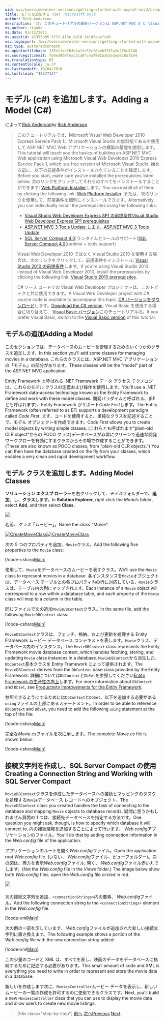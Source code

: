 ```yaml
---
uid: mvc/overview/older-versions/getting-started-with-aspnet-mvc3/cs/adding-a-model
title: モデルを追加する (c#) |Microsoft Docs
author: Rick-Anderson
description: '注: このチュートリアルの最新バージョンは ASP.NET MVC 5 と Visual Studio 2013 を使用します。 安全なはるかに簡単に従い、デモをお勧めしています.'
ms.author: riande
ms.date: 01/12/2011
ms.assetid: 42355b95-5f1f-413e-8d16-14cdfaaefcd8
msc.legacyurl: /mvc/overview/older-versions/getting-started-with-aspnet-mvc3/cs/adding-a-model
msc.type: authoredcontent
ms.openlocfilehash: f35e1fec7b3b2a1fc53cf8beb3781a2e2f6c8740
ms.sourcegitcommit: 7b4e3936feacb1a8fcea7802aab3e2ea9c8af5b4
ms.translationtype: MT
ms.contentlocale: ja-JP
ms.lasthandoff: 10/04/2018
ms.locfileid: "48577127"
---
```

<a name="adding-a-model-c"></a><span data-ttu-id="4a4c2-104">モデル (c#) を追加します。</span><span class="sxs-lookup"><span data-stu-id="4a4c2-104">Adding a Model (C#)</span></span>
====================
<span data-ttu-id="4a4c2-105">によって[Rick Anderson]((https://twitter.com/RickAndMSFT))</span><span class="sxs-lookup"><span data-stu-id="4a4c2-105">by [Rick Anderson]((https://twitter.com/RickAndMSFT))</span></span>

> <span data-ttu-id="4a4c2-106">このチュートリアルでは、Microsoft Visual Web Developer 2010 Express Service Pack 1、Microsoft Visual Studio の無料版であるを使用して ASP.NET MVC Web アプリケーションの構築の基礎を説明します。</span><span class="sxs-lookup"><span data-stu-id="4a4c2-106">This tutorial will teach you the basics of building an ASP.NET MVC Web application using Microsoft Visual Web Developer 2010 Express Service Pack 1, which is a free version of Microsoft Visual Studio.</span></span> <span data-ttu-id="4a4c2-107">始める前に、以下の前提条件がインストールされていることを確認します。</span><span class="sxs-lookup"><span data-stu-id="4a4c2-107">Before you start, make sure you've installed the prerequisites listed below.</span></span> <span data-ttu-id="4a4c2-108">次のリンクをクリックしてそれらのすべてをインストールすることができます: [Web Platform Installer](https://www.microsoft.com/web/gallery/install.aspx?appid=VWD2010SP1Pack)します。</span><span class="sxs-lookup"><span data-stu-id="4a4c2-108">You can install all of them by clicking the following link: [Web Platform Installer](https://www.microsoft.com/web/gallery/install.aspx?appid=VWD2010SP1Pack).</span></span> <span data-ttu-id="4a4c2-109">または、次のリンクを使用して、前提条件を個別にインストールできます。</span><span class="sxs-lookup"><span data-stu-id="4a4c2-109">Alternatively, you can individually install the prerequisites using the following links:</span></span>
> 
> - [<span data-ttu-id="4a4c2-110">Visual Studio Web Developer Express SP1 の前提条件</span><span class="sxs-lookup"><span data-stu-id="4a4c2-110">Visual Studio Web Developer Express SP1 prerequisites</span></span>](https://www.microsoft.com/web/gallery/install.aspx?appid=VWD2010SP1Pack)
> - [<span data-ttu-id="4a4c2-111">ASP.NET MVC 3 Tools Update します。</span><span class="sxs-lookup"><span data-stu-id="4a4c2-111">ASP.NET MVC 3 Tools Update</span></span>](https://www.microsoft.com/web/gallery/install.aspx?appsxml=&amp;appid=MVC3)
> - <span data-ttu-id="4a4c2-112">[SQL Server Compact 4.0](https://www.microsoft.com/web/gallery/install.aspx?appid=SQLCE;SQLCEVSTools_4_0)(ランタイムとツールのサポート)</span><span class="sxs-lookup"><span data-stu-id="4a4c2-112">[SQL Server Compact 4.0](https://www.microsoft.com/web/gallery/install.aspx?appid=SQLCE;SQLCEVSTools_4_0)(runtime + tools support)</span></span>
> 
> <span data-ttu-id="4a4c2-113">Visual Web Developer 2010 ではなく Visual Studio 2010 を使用する場合は、次のリンクをクリックして、前提条件をインストール: [Visual Studio 2010 の前提条件](https://www.microsoft.com/web/gallery/install.aspx?appsxml=&amp;appid=VS2010SP1Pack)します。</span><span class="sxs-lookup"><span data-stu-id="4a4c2-113">If you're using Visual Studio 2010 instead of Visual Web Developer 2010, install the prerequisites by clicking the following link: [Visual Studio 2010 prerequisites](https://www.microsoft.com/web/gallery/install.aspx?appsxml=&amp;appid=VS2010SP1Pack).</span></span>
> 
> <span data-ttu-id="4a4c2-114">C# ソース コードでの Visual Web Developer プロジェクトは、このトピックと共に使用できます。</span><span class="sxs-lookup"><span data-stu-id="4a4c2-114">A Visual Web Developer project with C# source code is available to accompany this topic.</span></span> <span data-ttu-id="4a4c2-115">[C# バージョンをダウンロード](https://code.msdn.microsoft.com/Introduction-to-MVC-3-10d1b098)します。</span><span class="sxs-lookup"><span data-stu-id="4a4c2-115">[Download the C# version](https://code.msdn.microsoft.com/Introduction-to-MVC-3-10d1b098).</span></span> <span data-ttu-id="4a4c2-116">Visual Basic を使用する場合に切り替えて、 [Visual Basic バージョン](../vb/adding-a-model.md)このチュートリアルの。</span><span class="sxs-lookup"><span data-stu-id="4a4c2-116">If you prefer Visual Basic, switch to the [Visual Basic version](../vb/adding-a-model.md) of this tutorial.</span></span>


## <a name="adding-a-model"></a><span data-ttu-id="4a4c2-117">モデルの追加</span><span class="sxs-lookup"><span data-stu-id="4a4c2-117">Adding a Model</span></span>

<span data-ttu-id="4a4c2-118">このセクションでは、データベースのムービーを管理するためのいくつかのクラスを追加します。</span><span class="sxs-lookup"><span data-stu-id="4a4c2-118">In this section you'll add some classes for managing movies in a database.</span></span> <span data-ttu-id="4a4c2-119">これらのクラスには、ASP.NET MVC アプリケーションの「モデル」の部分があります。</span><span class="sxs-lookup"><span data-stu-id="4a4c2-119">These classes will be the "model" part of the ASP.NET MVC application.</span></span>

<span data-ttu-id="4a4c2-120">Entity Framework と呼ばれる .NET Framework データ アクセス テクノロジは、これらのモデル クラスの定義および操作を使用します。</span><span class="sxs-lookup"><span data-stu-id="4a4c2-120">You'll use a .NET Framework data-access technology known as the Entity Framework to define and work with these model classes.</span></span> <span data-ttu-id="4a4c2-121">開発パラダイムと呼ばれる、(EF とも呼ばれます)、Entity Framework がサポート*Code First*します。</span><span class="sxs-lookup"><span data-stu-id="4a4c2-121">The Entity Framework (often referred to as EF) supports a development paradigm called *Code First*.</span></span> <span data-ttu-id="4a4c2-122">まず、コードを使用すると、単純なクラスを記述することで、モデル オブジェクトを作成できます。</span><span class="sxs-lookup"><span data-stu-id="4a4c2-122">Code First allows you to create model objects by writing simple classes.</span></span> <span data-ttu-id="4a4c2-123">(これらとも呼ばれます"plain-old CLR object"からの POCO クラス)データベースが非常にクリーンで迅速な開発ワークフローを有効にするクラスからその場で作成することができます。</span><span class="sxs-lookup"><span data-stu-id="4a4c2-123">(These are also known as POCO classes, from "plain-old CLR objects.") You can then have the database created on the fly from your classes, which enables a very clean and rapid development workflow.</span></span>

## <a name="adding-model-classes"></a><span data-ttu-id="4a4c2-124">モデル クラスを追加します。</span><span class="sxs-lookup"><span data-stu-id="4a4c2-124">Adding Model Classes</span></span>

<span data-ttu-id="4a4c2-125">**ソリューション エクスプ ローラー**を右クリックして、*モデル*フォルダーで、**追加**、し、**クラス**します。</span><span class="sxs-lookup"><span data-stu-id="4a4c2-125">In **Solution Explorer**, right click the *Models* folder, select **Add**, and then select **Class**.</span></span>

![](adding-a-model/_static/image1.png)

<span data-ttu-id="4a4c2-126">名前、*クラス*「ムービー」。</span><span class="sxs-lookup"><span data-stu-id="4a4c2-126">Name the *class* "Movie".</span></span>

<span data-ttu-id="4a4c2-127">[![CreateMovieClass](adding-a-model/_static/image3.png)](adding-a-model/_static/image2.png)</span><span class="sxs-lookup"><span data-stu-id="4a4c2-127">[![CreateMovieClass](adding-a-model/_static/image3.png)](adding-a-model/_static/image2.png)</span></span>

<span data-ttu-id="4a4c2-128">次の 5 つのプロパティを追加、`Movie`クラス。</span><span class="sxs-lookup"><span data-stu-id="4a4c2-128">Add the following five properties to the `Movie` class:</span></span>

[!code-csharp[Main](adding-a-model/samples/sample1.cs)]

<span data-ttu-id="4a4c2-129">使用して、`Movie`をデータベースのムービーを表すクラス。</span><span class="sxs-lookup"><span data-stu-id="4a4c2-129">We'll use the `Movie` class to represent movies in a database.</span></span> <span data-ttu-id="4a4c2-130">各インスタンスを`Movie`オブジェクトは、データベース テーブルとの各プロパティ内の行に対応している、`Movie`クラスは、テーブル内の列にマップされます。</span><span class="sxs-lookup"><span data-stu-id="4a4c2-130">Each instance of a `Movie` object will correspond to a row within a database table, and each property of the `Movie` class will map to a column in the table.</span></span>

<span data-ttu-id="4a4c2-131">同じファイルで次の追加`MovieDBContext`クラス。</span><span class="sxs-lookup"><span data-stu-id="4a4c2-131">In the same file, add the following `MovieDBContext` class:</span></span>

[!code-csharp[Main](adding-a-model/samples/sample2.cs)]

<span data-ttu-id="4a4c2-132">`MovieDBContext`クラスは、フェッチ、格納、および更新を処理する Entity Framework ムービー データベース コンテキストを表します。`Movie`クラス、データベース内のインスタンス。</span><span class="sxs-lookup"><span data-stu-id="4a4c2-132">The `MovieDBContext` class represents the Entity Framework movie database context, which handles fetching, storing, and updating `Movie` class instances in a database.</span></span> <span data-ttu-id="4a4c2-133">`MovieDBContext`から派生した、`DbContext`基本クラスを Entity Framework によって提供されます。</span><span class="sxs-lookup"><span data-stu-id="4a4c2-133">The `MovieDBContext` derives from the `DbContext` base class provided by the Entity Framework.</span></span> <span data-ttu-id="4a4c2-134">詳細については`DbContext`と`DbSet`を参照してください[Entity Framework の生産性の向上](https://blogs.msdn.com/b/efdesign/archive/2010/06/21/productivity-improvements-for-the-entity-framework.aspx?wa=wsignin1.0)します。</span><span class="sxs-lookup"><span data-stu-id="4a4c2-134">For more information about `DbContext` and `DbSet`, see [Productivity Improvements for the Entity Framework](https://blogs.msdn.com/b/efdesign/archive/2010/06/21/productivity-improvements-for-the-entity-framework.aspx?wa=wsignin1.0).</span></span>

<span data-ttu-id="4a4c2-135">参照できるようにするためには`DbContext`と`DbSet`、以下を追加する必要がある`using`ファイルの上部にあるステートメント。</span><span class="sxs-lookup"><span data-stu-id="4a4c2-135">In order to be able to reference `DbContext` and `DbSet`, you need to add the following `using` statement at the top of the file:</span></span>

[!code-csharp[Main](adding-a-model/samples/sample3.cs)]

<span data-ttu-id="4a4c2-136">完全な*Movie.cs*ファイルを次に示します。</span><span class="sxs-lookup"><span data-stu-id="4a4c2-136">The complete *Movie.cs* file is shown below.</span></span>

[!code-csharp[Main](adding-a-model/samples/sample4.cs)]

## <a name="creating-a-connection-string-and-working-with-sql-server-compact"></a><span data-ttu-id="4a4c2-137">接続文字列を作成し、SQL Server Compact の使用</span><span class="sxs-lookup"><span data-stu-id="4a4c2-137">Creating a Connection String and Working with SQL Server Compact</span></span>

<span data-ttu-id="4a4c2-138">`MovieDBContext`クラスを作成したデータベースへの接続とマッピングのタスクを処理する`Movie`データベース レコードへのオブジェクト。</span><span class="sxs-lookup"><span data-stu-id="4a4c2-138">The `MovieDBContext` class you created handles the task of connecting to the database and mapping `Movie` objects to database records.</span></span> <span data-ttu-id="4a4c2-139">疑問に思うかもしれません質問の 1 つは、接続先データベースを指定する方法です。</span><span class="sxs-lookup"><span data-stu-id="4a4c2-139">One question you might ask, though, is how to specify which database it will connect to.</span></span> <span data-ttu-id="4a4c2-140">内の接続情報を追加することによって行います、 *Web.config*アプリケーションのファイル。</span><span class="sxs-lookup"><span data-stu-id="4a4c2-140">You'll do that by adding connection information in the *Web.config* file of the application.</span></span>

<span data-ttu-id="4a4c2-141">アプリケーションのルートを開く*Web.config*ファイル。</span><span class="sxs-lookup"><span data-stu-id="4a4c2-141">Open the application root *Web.config* file.</span></span> <span data-ttu-id="4a4c2-142">(いない、 *Web.config*ファイル、*ビュー*フォルダー)。次の図は、両方を表示*Web.config*ファイル; 開く、 *Web.config*ファイル赤い丸でします。</span><span class="sxs-lookup"><span data-stu-id="4a4c2-142">(Not the *Web.config* file in the *Views* folder.) The image below show both *Web.config* files; open the *Web.config* file circled in red.</span></span>

![](adding-a-model/_static/image4.png)

### 

<span data-ttu-id="4a4c2-143">次の接続文字列を追加、`<connectionStrings>`内の要素、 *Web.config*ファイル。</span><span class="sxs-lookup"><span data-stu-id="4a4c2-143">Add the following connection string to the `<connectionStrings>` element in the *Web.config* file.</span></span>

[!code-xml[Main](adding-a-model/samples/sample5.xml)]

<span data-ttu-id="4a4c2-144">次の例の一部を示しています、 *Web.config*ファイルが追加された新しい接続文字列に置き換えます。</span><span class="sxs-lookup"><span data-stu-id="4a4c2-144">The following example shows a portion of the *Web.config* file with the new connection string added:</span></span>

[!code-xml[Main](adding-a-model/samples/sample6.xml)]

<span data-ttu-id="4a4c2-145">この少量のコードと XML は、すべてを表し、映画のデータをデータベースに格納するために記述する必要があります。</span><span class="sxs-lookup"><span data-stu-id="4a4c2-145">This small amount of code and XML is everything you need to write in order to represent and store the movie data in a database.</span></span>

<span data-ttu-id="4a4c2-146">新しいを作成します次に、`MoviesController`ムービー データを表示し、新しいムービーの一覧の作成を許可するのに使用できるクラスです。</span><span class="sxs-lookup"><span data-stu-id="4a4c2-146">Next, you'll build a new `MoviesController` class that you can use to display the movie data and allow users to create new movie listings.</span></span>

> [!div class="step-by-step"]
> <span data-ttu-id="4a4c2-147">[前へ](adding-a-view.md)
> [次へ](accessing-your-models-data-from-a-controller.md)</span><span class="sxs-lookup"><span data-stu-id="4a4c2-147">[Previous](adding-a-view.md)
[Next](accessing-your-models-data-from-a-controller.md)</span></span>
